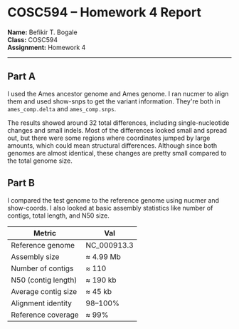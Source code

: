 # COSC594 – Homework 4 Report

**Name:** Befikir T. Bogale  
**Class:** COSC594  
**Assignment:** Homework 4

---

## Part A
I used the Ames ancestor genome  and Ames genome. I ran nucmer to align them and used show-snps to get the variant information. They're both in `ames_comp.delta` and `ames_comp.snps`.

The results showed around 32 total differences, including single-nucleotide changes and small indels.  Most of the differences looked small and spread out, but there were some regions where coordinates jumped by large amounts, which could mean structural differences. Although since both genomes are almost identical, these changes are pretty small compared to the total genome size.



## Part B
I compared the test genome to the reference genome using nucmer and show-coords. I also looked at basic assembly statistics like number of contigs, total length, and N50 size.

| Metric              | Val         |
| ------------------- | ----------- |
| Reference genome    | NC_000913.3 |
| Assembly size       | ≈ 4.99 Mb   |
| Number of contigs   | ≈ 110       |
| N50 (contig length) | ≈ 190 kb    |
| Average contig size | ≈ 45 kb     |
| Alignment identity  | 98–100%     |
| Reference coverage  | ≈ 99%       |
 
